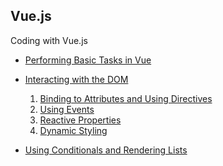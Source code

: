 Vue.js
-------

Coding with Vue.js

- [Performing Basic Tasks in Vue](script.js)

- [Interacting with the DOM](/InteractWithDOM)
  1. [Binding to Attributes and Using Directives](/InteractWithDOM/AttrBindingAndDirectives.js) 
  2. [Using Events](/InteractWithDOM/Events.js)
  3. [Reactive Properties](/InteractWithDOM/ReactiveProperty.js)
  4. [Dynamic Styling](/InteractWithDOM/DynamicStyling.js)

- [Using Conditionals and Rendering Lists](/ConditionalsLists/CondnAndLists.js)
